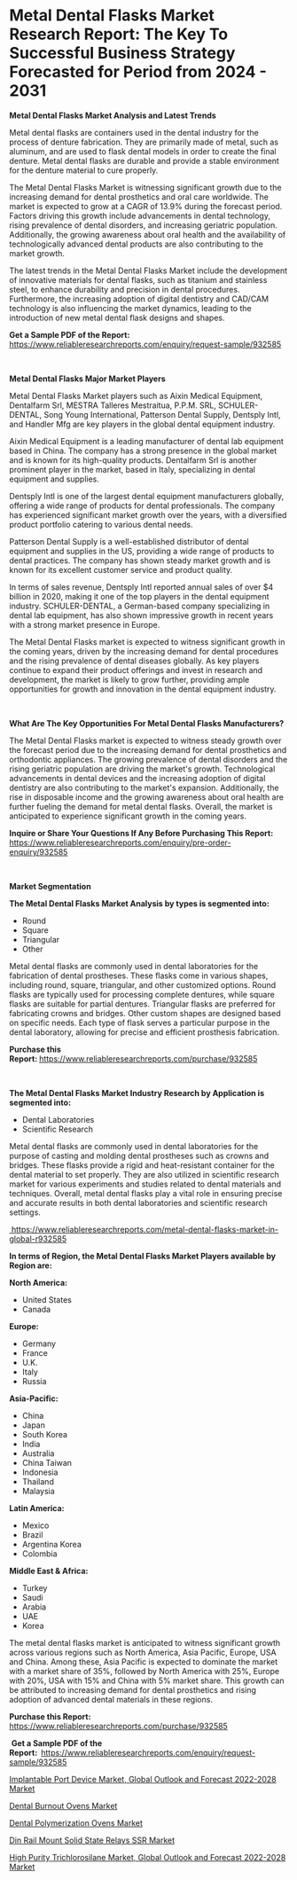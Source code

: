 <p><h1>Metal Dental Flasks Market Research Report: The Key To Successful Business Strategy Forecasted for Period from 2024 - 2031</h1></p><p><strong>Metal Dental Flasks Market Analysis and Latest Trends</strong></p>
<p><p>Metal dental flasks are containers used in the dental industry for the process of denture fabrication. They are primarily made of metal, such as aluminum, and are used to flask dental models in order to create the final denture. Metal dental flasks are durable and provide a stable environment for the denture material to cure properly.</p><p>The Metal Dental Flasks Market is witnessing significant growth due to the increasing demand for dental prosthetics and oral care worldwide. The market is expected to grow at a CAGR of 13.9% during the forecast period. Factors driving this growth include advancements in dental technology, rising prevalence of dental disorders, and increasing geriatric population. Additionally, the growing awareness about oral health and the availability of technologically advanced dental products are also contributing to the market growth.</p><p>The latest trends in the Metal Dental Flasks Market include the development of innovative materials for dental flasks, such as titanium and stainless steel, to enhance durability and precision in dental procedures. Furthermore, the increasing adoption of digital dentistry and CAD/CAM technology is also influencing the market dynamics, leading to the introduction of new metal dental flask designs and shapes.</p></p>
<p><strong>Get a Sample PDF of the Report:&nbsp;</strong> <a href="https://www.reliableresearchreports.com/enquiry/request-sample/932585">https://www.reliableresearchreports.com/enquiry/request-sample/932585</a></p>
<p>&nbsp;</p>
<p><strong>Metal Dental Flasks Major Market Players</strong></p>
<p><p>Metal Dental Flasks Market players such as Aixin Medical Equipment, Dentalfarm Srl, MESTRA Talleres Mestraitua, P.P.M. SRL, SCHULER-DENTAL, Song Young International, Patterson Dental Supply, Dentsply Intl, and Handler Mfg are key players in the global dental equipment industry. </p><p>Aixin Medical Equipment is a leading manufacturer of dental lab equipment based in China. The company has a strong presence in the global market and is known for its high-quality products. Dentalfarm Srl is another prominent player in the market, based in Italy, specializing in dental equipment and supplies. </p><p>Dentsply Intl is one of the largest dental equipment manufacturers globally, offering a wide range of products for dental professionals. The company has experienced significant market growth over the years, with a diversified product portfolio catering to various dental needs. </p><p>Patterson Dental Supply is a well-established distributor of dental equipment and supplies in the US, providing a wide range of products to dental practices. The company has shown steady market growth and is known for its excellent customer service and product quality.</p><p>In terms of sales revenue, Dentsply Intl reported annual sales of over $4 billion in 2020, making it one of the top players in the dental equipment industry. SCHULER-DENTAL, a German-based company specializing in dental lab equipment, has also shown impressive growth in recent years with a strong market presence in Europe.</p><p>The Metal Dental Flasks market is expected to witness significant growth in the coming years, driven by the increasing demand for dental procedures and the rising prevalence of dental diseases globally. As key players continue to expand their product offerings and invest in research and development, the market is likely to grow further, providing ample opportunities for growth and innovation in the dental equipment industry.</p></p>
<p>&nbsp;</p>
<p><strong>What Are The Key Opportunities For Metal Dental Flasks Manufacturers?</strong></p>
<p><p>The Metal Dental Flasks market is expected to witness steady growth over the forecast period due to the increasing demand for dental prosthetics and orthodontic appliances. The growing prevalence of dental disorders and the rising geriatric population are driving the market's growth. Technological advancements in dental devices and the increasing adoption of digital dentistry are also contributing to the market's expansion. Additionally, the rise in disposable income and the growing awareness about oral health are further fueling the demand for metal dental flasks. Overall, the market is anticipated to experience significant growth in the coming years.</p></p>
<p><strong>Inquire or Share Your Questions If Any Before Purchasing This Report:</strong> <a href="https://www.reliableresearchreports.com/enquiry/pre-order-enquiry/932585">https://www.reliableresearchreports.com/enquiry/pre-order-enquiry/932585</a></p>
<p>&nbsp;</p>
<p><strong>Market Segmentation</strong></p>
<p><strong>The Metal Dental Flasks Market Analysis by types is segmented into:</strong></p>
<p><ul><li>Round</li><li>Square</li><li>Triangular</li><li>Other</li></ul></p>
<p><p>Metal dental flasks are commonly used in dental laboratories for the fabrication of dental prostheses. These flasks come in various shapes, including round, square, triangular, and other customized options. Round flasks are typically used for processing complete dentures, while square flasks are suitable for partial dentures. Triangular flasks are preferred for fabricating crowns and bridges. Other custom shapes are designed based on specific needs. Each type of flask serves a particular purpose in the dental laboratory, allowing for precise and efficient prosthesis fabrication.</p></p>
<p><strong>Purchase this Report:&nbsp;</strong><a href="https://www.reliableresearchreports.com/purchase/932585">https://www.reliableresearchreports.com/purchase/932585</a></p>
<p>&nbsp;</p>
<p><strong>The Metal Dental Flasks Market Industry Research by Application is segmented into:</strong></p>
<p><ul><li>Dental Laboratories</li><li>Scientific Research</li></ul></p>
<p><p>Metal dental flasks are commonly used in dental laboratories for the purpose of casting and molding dental prostheses such as crowns and bridges. These flasks provide a rigid and heat-resistant container for the dental material to set properly. They are also utilized in scientific research market for various experiments and studies related to dental materials and techniques. Overall, metal dental flasks play a vital role in ensuring precise and accurate results in both dental laboratories and scientific research settings.</p></p>
<p><a href="https://www.reliableresearchreports.com/metal-dental-flasks-market-in-global-r932585">&nbsp;https://www.reliableresearchreports.com/metal-dental-flasks-market-in-global-r932585</a></p>
<p><strong>In terms of Region, the Metal Dental Flasks Market Players available by Region are:</strong></p>
<p>
    <p> <strong> North America: </strong>
        <ul>
            <li>United States</li>
            <li>Canada</li>
        </ul>
        </p> 
    <p> <strong> Europe: </strong>
        <ul>
            <li>Germany</li>
            <li>France</li>
            <li>U.K.</li>
            <li>Italy</li>
            <li>Russia</li>
        </ul>
        </p> 
    <p> <strong> Asia-Pacific: </strong>
        <ul>
            <li>China</li>
            <li>Japan</li>
            <li>South Korea</li>
            <li>India</li>
            <li>Australia</li>
            <li>China Taiwan</li>
            <li>Indonesia</li>
            <li>Thailand</li>
            <li>Malaysia</li>
        </ul>
        </p> 
    <p> <strong> Latin America: </strong>
        <ul>
            <li>Mexico</li>
            <li>Brazil</li>
            <li>Argentina Korea</li>
            <li>Colombia</li>
        </ul>
        </p> 
    <p> <strong> Middle East & Africa: </strong>
        <ul>
            <li>Turkey</li>
            <li>Saudi</li>
            <li>Arabia</li>
            <li>UAE</li>
            <li>Korea</li>
        </ul>
    </p>
    </p>
<p><p>The metal dental flasks market is anticipated to witness significant growth across various regions such as North America, Asia Pacific, Europe, USA and China. Among these, Asia Pacific is expected to dominate the market with a market share of 35%, followed by North America with 25%, Europe with 20%, USA with 15% and China with 5% market share. This growth can be attributed to increasing demand for dental prosthetics and rising adoption of advanced dental materials in these regions.</p></p>
<p><strong>Purchase this Report: </strong><a href="https://www.reliableresearchreports.com/purchase/932585">https://www.reliableresearchreports.com/purchase/932585</a></p>
<p>&nbsp;<strong>Get a Sample PDF of the Report:&nbsp;&nbsp;</strong><a href="https://www.reliableresearchreports.com/enquiry/request-sample/932585">https://www.reliableresearchreports.com/enquiry/request-sample/932585</a></p>
<p><strong></strong></p>
<p><p><a href="https://issuu.com/reportprime-2/docs/implantable-port-device-market-glob_cdc620174b24e1">Implantable Port Device Market, Global Outlook and Forecast 2022-2028 Market</a></p><p><a href="https://github.com/ashepherd82/Market-Research-Report-List-6/blob/main/dental-burnout-ovens-market.md">Dental Burnout Ovens Market</a></p><p><a href="https://github.com/irfadac/Market-Research-Report-List-4/blob/main/dental-polymerization-ovens-market.md">Dental Polymerization Ovens Market</a></p><p><a href="https://www.linkedin.com/pulse/din-rail-mount-solid-state-relays-ssr-industry-analysis-xppyc?trackingId=LtibNmhKYABHMz5FXoYeRQ%3D%3D">Din Rail Mount Solid State Relays SSR Market</a></p><p><a href="https://issuu.com/reportprime-2/docs/high-purity-trichlorosilane-market-_4f8dcb3d463e3f">High Purity Trichlorosilane Market, Global Outlook and Forecast 2022-2028 Market</a></p></p>